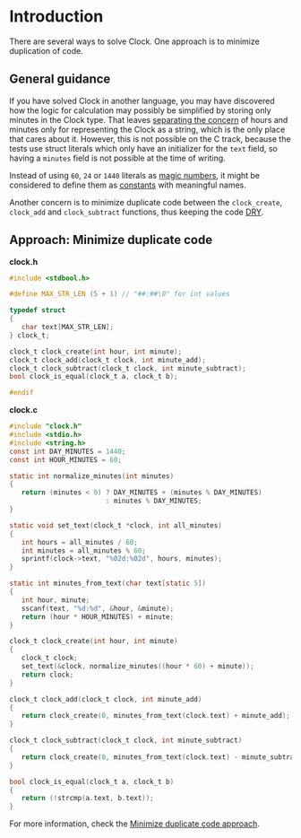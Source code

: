 # Introduction

There are several ways to solve Clock.
One approach is to minimize duplication of code.

## General guidance

If you have solved Clock in another language, you may have discovered how the logic for calculation may possibly be simplified by storing only minutes in the Clock type.
That leaves [separating the concern][separating the concern] of hours and minutes only for representing the Clock as a string,
which is the only place that cares about it.
However, this is not possible on the C track, because the tests use struct literals which only have an initializer for the `text` field,
so having a `minutes` field is not possible at the time of writing.

Instead of using `60`, `24` or `1440` literals as [magic numbers][magic numbers],
it might be considered to define them as [constants][const] with meaningful names.

Another concern is to minimize duplicate code between the `clock_create`, `clock_add` and `clock_subtract` functions,
thus keeping the code [DRY](https://en.wikipedia.org/wiki/Don%27t_repeat_yourself).

## Approach: Minimize duplicate code

**clock.h**

```c
#include <stdbool.h>

#define MAX_STR_LEN (5 + 1) // "##:##\0" for int values

typedef struct
{
   char text[MAX_STR_LEN];
} clock_t;

clock_t clock_create(int hour, int minute);
clock_t clock_add(clock_t clock, int minute_add);
clock_t clock_subtract(clock_t clock, int minute_subtract);
bool clock_is_equal(clock_t a, clock_t b);

#endif
```

**clock.c**

```c
#include "clock.h"
#include <stdio.h>
#include <string.h>
const int DAY_MINUTES = 1440;
const int HOUR_MINUTES = 60;

static int normalize_minutes(int minutes)
{
   return (minutes < 0) ? DAY_MINUTES + (minutes % DAY_MINUTES)
                        : minutes % DAY_MINUTES;
}

static void set_text(clock_t *clock, int all_minutes)
{
   int hours = all_minutes / 60;
   int minutes = all_minutes % 60;
   sprintf(clock->text, "%02d:%02d", hours, minutes);
}

static int minutes_from_text(char text[static 5])
{
   int hour, minute;
   sscanf(text, "%d:%d", &hour, &minute);
   return (hour * HOUR_MINUTES) + minute;
}

clock_t clock_create(int hour, int minute)
{
   clock_t clock;
   set_text(&clock, normalize_minutes((hour * 60) + minute));
   return clock;
}

clock_t clock_add(clock_t clock, int minute_add)
{
   return clock_create(0, minutes_from_text(clock.text) + minute_add);
}

clock_t clock_subtract(clock_t clock, int minute_subtract)
{
   return clock_create(0, minutes_from_text(clock.text) - minute_subtract);
}

bool clock_is_equal(clock_t a, clock_t b)
{
   return (!strcmp(a.text, b.text));
}
```

For more information, check the [Minimize duplicate code approach][approach-minimize-duplicate-code].

[approach-minimize-duplicate-code]: https://exercism.org/tracks/c/exercises/clock/approaches/minimize-duplicate-code
[separating the concern]: https://en.wikipedia.org/wiki/Separation_of_concerns
[magic numbers]: https://en.wikipedia.org/wiki/Magic_number_(programming)
[const]: [https://go.dev/tour/basics/15](https://www.geeksforgeeks.org/const-qualifier-in-c/)
[DRY]: https://en.wikipedia.org/wiki/Don%27t_repeat_yourself
